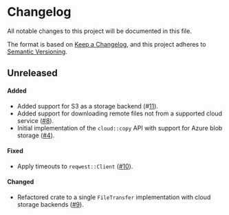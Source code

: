 # Changelog

All notable changes to this project will be documented in this file.

The format is based on [Keep a Changelog](https://keepachangelog.com/en/1.1.0/),
and this project adheres to [Semantic Versioning](https://semver.org/spec/v2.0.0.html).

## Unreleased

#### Added

* Added support for S3 as a storage backend (#[11](https://github.com/stjude-rust-labs/planetary/pull/11)).
* Added support for downloading remote files not from a supported cloud service ([#8](https://github.com/stjude-rust-labs/planetary/pull/8)).
* Initial implementation of the `cloud::copy` API with support for Azure blob
  storage ([#4](https://github.com/stjude-rust-labs/planetary/pull/4)).

#### Fixed

* Apply timeouts to `reqwest::Client` ([#10](https://github.com/stjude-rust-labs/planetary/pull/10)).

#### Changed

* Refactored crate to a single `FileTransfer` implementation with cloud storage
  backends ([#9](https://github.com/stjude-rust-labs/planetary/pull/9)).
